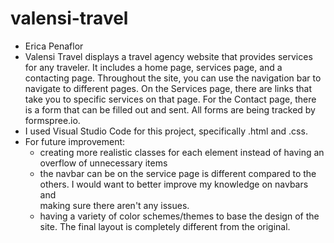 # valensi-travel
- Erica Penaflor
- Valensi Travel displays a travel agency website that provides services for any traveler. It includes a home page, services page, and a contacting page. Throughout the site, you can use the navigation bar to navigate to different pages. On the Services page, there are links that take you to specific services on that page. For the Contact page, there is a form that can be filled out and sent. All forms are being tracked by formspree.io.
- I used Visual Studio Code for this project, specifically .html and .css.
- For future improvement:
  - creating more realistic classes for each element instead of having an overflow of unnecessary items
  - the navbar can be on the service page is different compared to the others. I would want to better improve my knowledge on navbars and    
    making sure there aren't any issues.
  - having a variety of color schemes/themes to base the design of the site. The final layout is completely different from the original.
